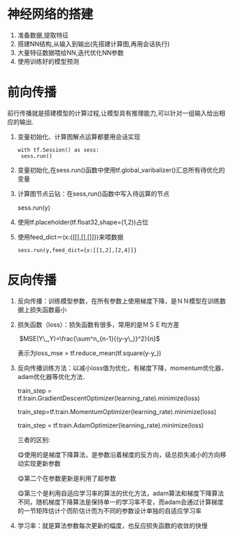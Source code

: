 # 神经网络的搭建

1. 准备数据,提取特征
2. 搭建NN结构,从输入到输出(先搭建计算图,再用会话执行)
3. 大量特征数据喂给NN,迭代优化NN参数
4. 使用训练好的模型预测

# 前向传播

​	前行传播就是搭建模型的计算过程,让模型具有推理能力,可以针对一组输入给出相应的输出.

1. 变量初始化、计算图解点运算都要用会话实现

   ```
   with tf.Session() as sess:
   	sess.run()
   ```

2. 变量初始化,在sess.run()函数中使用tf.global_varibalizer()汇总所有待优化的变量

3. 计算图节点云钻：在sess,run()函数中写入待运算的节点

   sess.run(y)

4. 使用tf.placeholder(tf.float32,shape=(1,2))占位

5. 使用feed_dict＝(x:{[[],[],[]]})来喂数据

   ```
   sess.run(y,feed_dict={x:[[1,2],[2,4]]}
   ```

# 反向传播

1. 反向传播：训练模型参数，在所有参数上使用梯度下降，是ＮＮ模型在训练数据上损失函数最小

2. 损失函数（loss）：损失函数有很多，常用的是ＭＳＥ均方差

   ​                                        $MSE(Y\_,Y)=\frac{\sum^n_{n-1}{(y-y\_)}^2}{n}$

   表示为loss_mse = tf.reduce_mean(tf.square(y-y_))

3. 反向传播训练方法：以减小loss值为优化，有梯度下降，momentum优化器，adam优化器等优化方法．

   train_step = tf.train.GradientDescentOptimizer(learning_rate).minimize(loss)

   train_step=tf.train.MomentumOptimizer(learning_rate).minimize(loss)

   train_step = tf.train.AdamOptimizer(learning_rate).minimize(loss)

   三者的区别:

   :yum:使用的是梯度下降算法，是参数沿着梯度的反方向，级总损失减小的方向移动实现更新参数

   :yum:第二个在参数更新是利用了超参数

   :yum:第三个是利用自适应学习率的算法的优化方法，adam算法和梯度下降算法不同，随机梯度下降算法是保持单一的学习率不变，而adam会通过计算梯度的一节矩阵估计个而阶估计而为不同的参数设计单独的自适应学习率

4. 学习率：就是算法参数每次更新的幅度，也反应损失函数的收敛的快慢